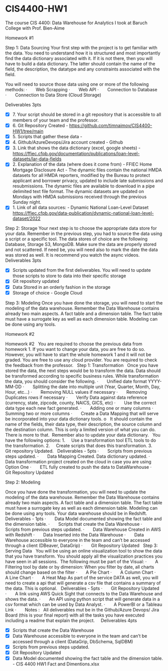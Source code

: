 # CIS4400-HW1

The course CIS 4400: Data Warehouse for Analytics I took at Baruch College with Prof. Bien-Aime

Homework #1

Step 1: Data Sourcing 
Your first step with the project is to get familiar with the data. You need to understand how it is structured and most importantly find the data dictionary associated with it. If it is not there, then you will have to build a data dictionary. The latter should contain the name of the field, the description, the datatype and any constraints associated with the field. 

You will need to source those data using one or more of the following methods: 
·       Web Scrapping
·       Web API
·       Connection to Database
·       Connection to Data Store (Cloud Storage)

Deliverables 3pts
- [x] 7. Your script should be stored in a git repository that is accessible to all members of your team and the professor.
- [x] 6. Git Repository Created - https://github.com/timnaimov/CIS4400-HW1/tree/main
- [x] 5. Scripts that gather these data - 
- [x] 4. Github/AzureDevops/Jira account created - Github
- [x] 3. Link that shows the data dictionary (excel, google sheets) - https://ffiec.cfpb.gov/documentation/publications/loan-level-datasets/lar-data-fields
- [x] 2. Explanation of the data (where does it come from) - FFIEC Home Mortgage Disclosure Act - The dynamic files contain the national HMDA datasets for all HMDA reporters, modified by the Bureau to protect applicant and borrower privacy, updated to include late submissions and resubmissions. The dynamic files are available to download in a pipe delimited text file format. The dynamic datasets are updated on Mondays with HMDA submissions received through the previous Sunday night.
- [x] 1. Link of all data sources: - Dynamic National Loan-Level Dataset https://ffiec.cfpb.gov/data-publication/dynamic-national-loan-level-dataset/2022

Step 2: Storage
Your next step is to choose the appropriate data store for your data. Remember in the previous step, you had to source the data using a script or a specific tool. The data stores of choice are the following Database, Storage S3, MongoDB. Make sure the data are properly stored and not scattered. If need be, you will need also to mark the date the data was stored as well. It is recommend you watch the async videos.
 
Deliverables 3pts
- [x] Scripts updated from the first deliverables. You will need to update those scripts to store to data into their specific storage
- [x] Git repository updated
- [x] Data Stored in an orderly fashion in the storage
- [x] Storage of choice - Google Cloud

Step 3: Modeling 
Once you have done the storage, you will need to start the modeling of the data warehouse. Remember the Data Warehouse contains already two main aspects. A fact table and a dimension table. The fact table must have a surrogate key as well as each dimension table. Modeling can be done using any tools. 

Homework #2

Homework #2
 
You are required to choose the previous data from homework 1. If you want to change your data, you are free to do so. However, you will have to start the whole homework 1 and it will not be graded. You are free to use any cloud provider. You are required to check the feedback from the professor.
 
Step 1: Transformation
 
Once you have stored the data, the next steps would be to transform the data. Data should be transformed according to specific business rules. While transformation the data, you should consider the following.
·       Unified date format YYYY-MM-DD
·       Splitting the date into multiple unit (Year, Quarter, Month, Day, Hour, etc…)
·       Removing NULL values if necessary
·       Removing Duplicates rows if necessary
·       Verify Data against data reference (currency, state, zipcode, county, NAICS, GICS, etc)
·       Use the correct data type each new fact generated.
·       Adding one or many columns
·       Summing two or more columns
·       Create a Data Mapping that will serve be incorporated into your data dictionary tools.
o   It should contain the name of the fields, their data type, their description, the source column and the destination column.
This is only a limited version of what you can do. There is more to that.  Remember also to update your data dictionary.
 
You have the following options:
1.     Use a transformation tool ETL tools to do the transformation.
2.     Create scripts that does this transformation.
3.     Git repository Updated.
 
Deliverables - 5pts
·       Scripts from previous steps updated.
·       Data Mapping Created. Data dictionary updated.
·       Data transformation project created on the cloud in case you are using Option One
·       ETL fully created to push the data to DataWarehouse
·       Git Repository Updated

Step 2: Modeling

Once you have done the transformation, you will need to update the modeling of the data warehouse. Remember the Data Warehouse contains already two main aspects. A fact table and a dimension table. The fact table must have a surrogate key as well as each dimension table. Modeling can be done using any tools. Your data warehouse should be in Redshift.
 
Deliverables  - 1pts
·       Data Model documented showing the fact table and the dimension table.
·       Scripts that create the Data Warehouse
·       Scripts from previous steps updated.
·       Data Warehouse Created in AWS with Redshift
·       Data Inserted into the Data Warehouse
·       Data Warehouse accessible to everyone in the team and can’t be accessed through a client (DBeaver, DataGrip)
·       Git Repository Updated
 
Step 3: Serving Data
 
You will be using an online visualization tool to show the data that you have transform. You should apply all the visualization practices you have seen in all sessions.  The following must be part of the Visual:
·       A Filtering tool by date or by dimension: When you filter by date, all charts should change based on the filter
·       A Pie Chart
·       A Column Chart
·       A Line Chart
·       A Heat Map
As part of the service DATA as well, you will need to create a api that will generate a csv file that contains a summary of the data. This is optional.
 
Deliverables - 5pts
·       Git Repository Updated
·       A link using AWS Quick Sight that connects to the Data Warehouse and shows the data.
·       An API using python script that will generate data in a csv format which can be used by Data Analyst.
·       A PowerBI or a Tableau Link
·       Notes :
 
All deliverables mut be in the Github/Azure Devops/ Jira Board (this is your final report) with all the tasks you have executed including a readme that explain the project.
 
 
Deliverables 4pts
- [x] Scripts that create the Data Warehouse 
- [x] Data Warehouse accessible to everyone in the team and can’t be accessed through a client (DataGrip, DbSchema, SqlDBM)
- [x] Scripts from previous steps updated.
- [x] Git Repository Updated
- [x] Data Model documented showing the fact table and the dimension table. - CIS 4400 HW1 Fact and Dimentions.xlsx
